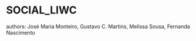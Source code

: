 # SOCIAL_LIWC
authors: José Maria Monteiro,
         Gustavo C. Martins,
         Melissa Sousa, 
         Fernanda Nascimento